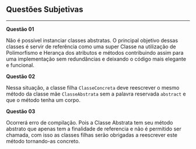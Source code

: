 ## Questões Subjetivas
***

__Questão 01__

Não é possível instanciar classes abstratas. O principal objetivo dessas classes é servir de referência como uma super Classe na utilização de Polimorfismo 
e Herança dos atributos e métodos contribuindo assim para uma implementação sem redundâncias e deixando o código mais elegante e funcional.

__Questão 02__

Nessa situação, a classe filha `ClasseConcreta` deve reescrever o mesmo método da classe mãe `ClasseAbstrata` sem a palavra reservada `abstract` e que o método tenha um corpo.

__Questão 03__

Ocorrerá erro de compilação. Pois a Classe Abstrata tem seu método abstrato que apenas tem a finalidade de referencia e não é permitido ser chamada, com isso as classes filhas 
serão obrigadas a reescrever este método tornando-as concreto.

